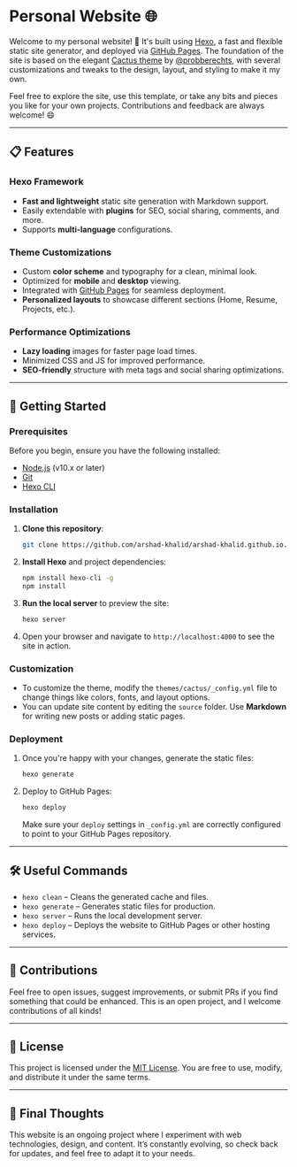 # Personal Website 🌐

Welcome to my personal website! 🎉 It's built using [Hexo](https://hexo.io/), a fast and flexible static site generator, and deployed via [GitHub Pages](https://pages.github.com/). The foundation of the site is based on the elegant [Cactus theme](https://github.com/probberechts/hexo-theme-cactus) by [@probberechts](https://github.com/probberechts), with several customizations and tweaks to the design, layout, and styling to make it my own.

Feel free to explore the site, use this template, or take any bits and pieces you like for your own projects. Contributions and feedback are always welcome! 😄

---

## 📋 Features

### Hexo Framework
- **Fast and lightweight** static site generation with Markdown support.
- Easily extendable with **plugins** for SEO, social sharing, comments, and more.
- Supports **multi-language** configurations.

### Theme Customizations
- Custom **color scheme** and typography for a clean, minimal look.
- Optimized for **mobile** and **desktop** viewing.
- Integrated with [GitHub Pages](https://pages.github.com/) for seamless deployment.
- **Personalized layouts** to showcase different sections (Home, Resume, Projects, etc.).
  
### Performance Optimizations
- **Lazy loading** images for faster page load times.
- Minimized CSS and JS for improved performance.
- **SEO-friendly** structure with meta tags and social sharing optimizations.

---

## 🚀 Getting Started

### Prerequisites

Before you begin, ensure you have the following installed:
- [Node.js](https://nodejs.org/) (v10.x or later)
- [Git](https://git-scm.com/)
- [Hexo CLI](https://hexo.io/docs/)

### Installation

1. **Clone this repository**:
    ```bash
    git clone https://github.com/arshad-khalid/arshad-khalid.github.io.git
    ```

2. **Install Hexo** and project dependencies:
    ```bash
    npm install hexo-cli -g
    npm install
    ```

3. **Run the local server** to preview the site:
    ```bash
    hexo server
    ```

4. Open your browser and navigate to `http://localhost:4000` to see the site in action.

### Customization

- To customize the theme, modify the `themes/cactus/_config.yml` file to change things like colors, fonts, and layout options.
- You can update site content by editing the `source` folder. Use **Markdown** for writing new posts or adding static pages.

### Deployment

1. Once you're happy with your changes, generate the static files:
    ```bash
    hexo generate
    ```

2. Deploy to GitHub Pages:
    ```bash
    hexo deploy
    ```
    Make sure your `deploy` settings in `_config.yml` are correctly configured to point to your GitHub Pages repository.

---

## 🛠 Useful Commands

- `hexo clean` – Cleans the generated cache and files.
- `hexo generate` – Generates static files for production.
- `hexo server` – Runs the local development server.
- `hexo deploy` – Deploys the website to GitHub Pages or other hosting services.

---

## 🤝 Contributions

Feel free to open issues, suggest improvements, or submit PRs if you find something that could be enhanced. This is an open project, and I welcome contributions of all kinds!

---

## 📝 License

This project is licensed under the [MIT License](LICENSE). You are free to use, modify, and distribute it under the same terms.

---

## 🎯 Final Thoughts

This website is an ongoing project where I experiment with web technologies, design, and content. It’s constantly evolving, so check back for updates, and feel free to adapt it to your needs.
